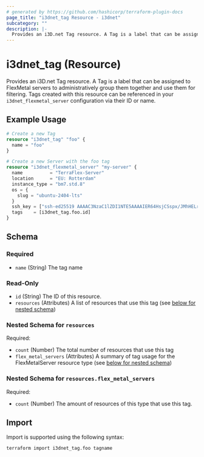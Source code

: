 ```yaml
---
# generated by https://github.com/hashicorp/terraform-plugin-docs
page_title: "i3dnet_tag Resource - i3dnet"
subcategory: ""
description: |-
  Provides an i3D.net Tag resource. A Tag is a label that can be assigned to FlexMetal servers to administratively group them together and use them for filtering. Tags created with this resource can be referenced in your i3dnet_flexmetal_server configuration via their ID or name.
---
```


# i3dnet_tag (Resource)

Provides an i3D.net Tag resource. A Tag is a label that can be assigned to FlexMetal servers to administratively group them together and use them for filtering. Tags created with this resource can be referenced in your `i3dnet_flexmetal_server` configuration via their ID or name.

## Example Usage

```terraform
# Create a new Tag
resource "i3dnet_tag" "foo" {
  name = "foo"
}

# Create a new Server with the foo tag
resource "i3dnet_flexmetal_server" "my-server" {
  name          = "TerraFlex-Server"
  location      = "EU: Rotterdam"
  instance_type = "bm7.std.8"
  os = {
    slug = "ubuntu-2404-lts"
  }
  ssh_key = ["ssh-ed25519 AAAAC3NzaC1lZDI1NTE5AAAAIER64HsjCSspx/JMhHELr8LgYwW/PdFrfj7Kr6UM76WS andrei.boar@i3d.net"]
  tags    = [i3dnet_tag.foo.id]
}
```

<!-- schema generated by tfplugindocs -->
## Schema

### Required

- `name` (String) The tag name

### Read-Only

- `id` (String) The ID of this resource.
- `resources` (Attributes) A list of resources that use this tag (see [below for nested schema](#nestedatt--resources))

<a id="nestedatt--resources"></a>
### Nested Schema for `resources`

Required:

- `count` (Number) The total number of resources that use this tag
- `flex_metal_servers` (Attributes) A summary of tag usage for the FlexMetalServer resource type (see [below for nested schema](#nestedatt--resources--flex_metal_servers))

<a id="nestedatt--resources--flex_metal_servers"></a>
### Nested Schema for `resources.flex_metal_servers`

Required:

- `count` (Number) The amount of resources of this type that use this tag.

## Import

Import is supported using the following syntax:

```shell
terraform import i3dnet_tag.foo tagname
```
